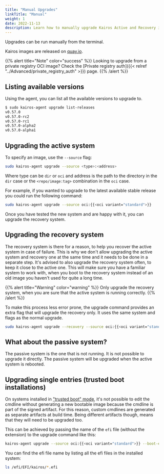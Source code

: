 ```yaml
---
title: "Manual Upgrades"
linkTitle: "Manual"
weight: 1
date: 2022-11-13
description: Learn how to manually upgrade Kairos Active and Recovery images
---
```


Upgrades can be run manually from the terminal.

Kairos images are released on [quay.io](https://quay.io/organization/kairos).

{{% alert title="Note" color="success" %}}
Looking to upgrade from a private registry OCI image? Check the [Private registry auth]({{< relref "../Advanced/private_registry_auth" >}}) page.
{{% /alert %}}

## Listing available versions

Using the agent, you can list all the available versions to upgrade to.

```bash
$ sudo kairos-agent upgrade list-releases
v0.57.0
v0.57.0-rc2
v0.57.0-rc1
v0.57.0-alpha2
v0.57.0-alpha1
```

## Upgrading the active system

To specify an image, use the `--source` flag:

```bash
sudo kairos-agent upgrade --source <type>:<address>
```
Where type can be `dir` or `oci` and address is the path to the directory in the `dir` case or the `<repo/image:tag>` combination in the `oci` case.

For example, if you wanted to upgrade to the latest available stable release you could run the following command:

```bash
sudo kairos-agent upgrade --source oci:{{<oci variant="standard">}}
```

Once you have tested the new system and are happy with it, you can upgrade the recovery system.

## Upgrading the recovery system

The recovery system is there for a reason, to help you recover the active system in case of failure. This is why we don't allow upgrading the active system and recovery one at the same time and it needs to be done in a separate step. It's advised to also upgrade the recovery system often, to keep it close to the active one. This will make sure you have a familiar system to work with, when you boot to the recovery system instead of an old image you haven't used for quite a long time.

{{% alert title="Warning" color="warning" %}}
Only upgrade the recovery system, when you are sure that the active system is running correctly.
{{% /alert %}}

To make this process less error prone, the upgrade command provides an extra flag that will upgrade the recovery only. It uses the same system and flags as the normal upgrade.

```bash
sudo kairos-agent upgrade --recovery --source oci:{{<oci variant="standard">}}
```

## What about the passive system?

The passive system is the one that is not running. It is not possible to upgrade it directly. The passive system will be upgraded when the active system is rebooted.

## Upgrading single entries (trusted boot installations)

On systems installed in ["trusted boot" mode](../../Architecture/trustedboot/), it's not possible to edit the cmdline
without generating a new bootable image because the cmdline is part of the signed artifact.
For this reason, custom cmdlines are generated as separate artifacts at build time.
Being different artifacts though, means that they will need to be upgraded too.

This can be achieved by passing the name of the `efi` file (without the extension) to the upgrade command like this:

```bash
kairos-agent upgrade --source oci:{{<oci variant="standard">}} --boot-entry <efi_file_name_here>
```

You can find the efi file name by listing all the efi files in the installed system:

```bash
ls /efi/EFI/kairos/*.efi
```
